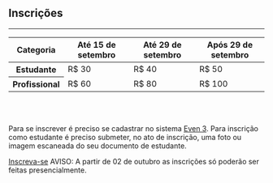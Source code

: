 <section id="registration" class="no-padding">
<div class="container">
    <div class="row">
        <div class="col-lg-12 text-center">
            <h2 class="section-heading">Inscrições</h2>
            <hr class="primary">
        </div>
    </div>
</div>

<div class="container-fluid">
    <div class="row">
      <div class="col-lg-8 col-lg-offset-2 text-center">
<table class="table table-hover">
<thead><tr>
<th>Categoria </th><th> Até 15 de setembro </th><th> Até 29 de setembro </th><th> Após 29 de setembro </th>
</tr></thead>
<tbody>
<tr>
<th scope="row"> Estudante  </th><td> R$ 30 </td><td> R$ 40 </td><td> R$ 50 </td></tr>
<tr>
<th scope="row"> Profissional </th><td> R$ 60 </td><td> R$ 80 </td><td> R$ 100 </td></tr>
</tbody>
</table>

<br /><br />
<p>Para se inscrever é preciso se cadastrar no sistema <a href="https://www.even3.com.br/seeng">Even 3</a>. Para inscrição como estudante é preciso submeter, no ato de inscrição, uma foto ou imagem escaneada do seu documento de estudante.</p>

<a href="https://www.even3.com.br/seeng" class="btn btn-danger btn-xl wow tada">Inscreva-se</a> AVISO: A partir de 02 de outubro as inscrições só poderão ser feitas presencialmente.
  </div>
  </div>
</div>

</section>
